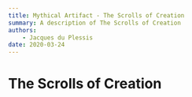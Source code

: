 ```yaml
---
title: Mythical Artifact - The Scrolls of Creation
summary: A description of The Scrolls of Creation
authors:
    - Jacques du Plessis
date: 2020-03-24
---
```

# The Scrolls of Creation